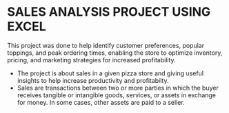 # SALES ANALYSIS PROJECT USING EXCEL 
This project was done to help identify customer preferences, popular toppings, and peak ordering times, enabling the store to optimize inventory, pricing, and marketing strategies for increased profitability.
* The project is about sales in a given pizza store and giving useful insights to help increase productivity and profitabilty.
* Sales are transactions between two or more parties in which the buyer receives tangible or intangible goods, services, or assets in exchange for money. In some cases, other assets are paid to a seller.
